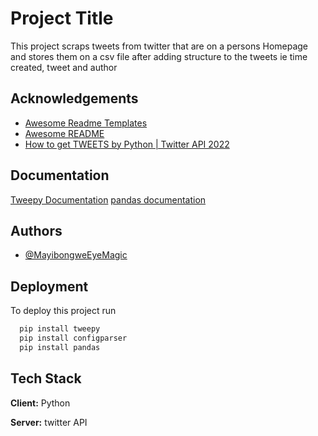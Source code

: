 
# Project Title

This project scraps tweets from  twitter that are on a persons Homepage and stores them on a csv file after adding structure to the tweets ie time created, tweet and author


## Acknowledgements

 - [Awesome Readme Templates](https://awesomeopensource.com/project/elangosundar/awesome-README-templates)
 - [Awesome README](https://github.com/matiassingers/awesome-readme)
 - [How to get TWEETS by Python | Twitter API 2022](https://www.youtube.com/redirect?event=video_description&redir_token=QUFFLUhqbTU2QXZyUmoyZGxQLUs3Zm1HelkwelhTbmNZd3xBQ3Jtc0tuX0lOdTZ6VHNuRl9OTnJFZmRnRndydWpRUUZrQ01XUlEtcWtJYkJDWTFkN1pFZmpRTXdSMmNkU2htU0xsbmNuM1BKWUZRTEhZdXd6a0dVT2Zrb3BUUndKR2NBRW1BVVBjbVRzUC1aQi05ZnNwNFAxYw&q=https%3A%2F%2Fgithub.com%2Fmehranshakarami%2FAI_Spectrum%2Ftree%2Fmain%2F2021%2FTwitter_API&v=Lu1nskBkPJU)
 

## Documentation

[Tweepy Documentation](https://docs.tweepy.org/en/stable/)
[pandas documentation](https://pandas.pydata.org/docs/index.html)



## Authors

- [@MayibongweEyeMagic](https://github.com/MayibongweEyeMagic)


## Deployment

To deploy this project run

```bash
  pip install tweepy
  pip install configparser
  pip install pandas
```


## Tech Stack

**Client:** Python

**Server:** twitter API

